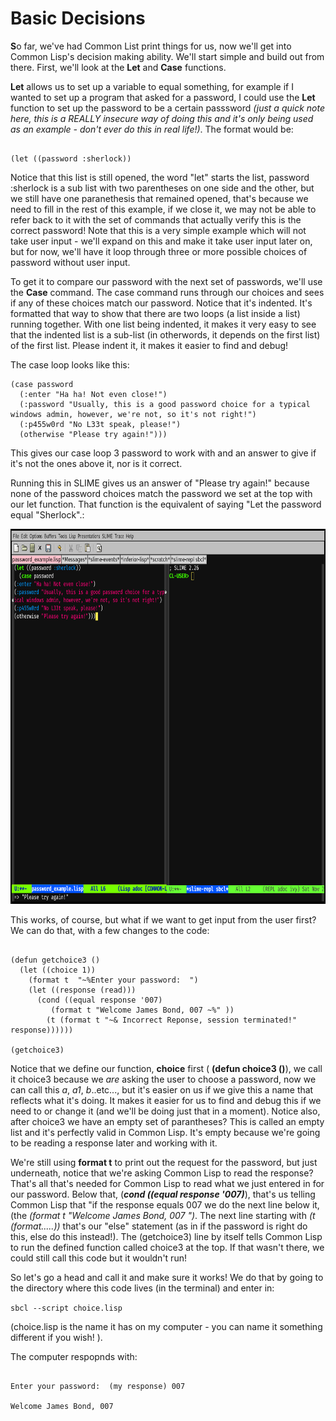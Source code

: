 # Basic Decisions

**S**o far, we've had Common List print things for us, now we'll get into Common Lisp's decision making ability. We'll start simple and build
out from there.  First, we'll look at the **Let** and **Case** functions.

**Let** allows us to set up a variable to equal something, for example if I wanted to set up a program that asked for a password, I could use the **Let** function
to set up the password to be a certain passsword *(just a quick note here, this is a REALLY insecure way of doing this and it's only being used as an
example - don't ever do this in real life!)*.  The format would be:

```

(let ((password :sherlock))

```

Notice that this list is still opened, the word "let" starts the list, password :sherlock is a sub list with two parentheses on one side and the other, but
we still have one paranethesis that remained opened, that's because we need to fill in the rest of this example, if we close it, we may not be able 
to refer back to it with the set of commands that actually verify this is the correct password! Note that this is a very simple example which will not
take user input - we'll expand on this and make it take user input later on, but for now, we'll have it loop through three or more 
possible choices of password without user input.  

To get it to compare our password with the next set of passwords, we'll use the **Case** command. The case command runs through our choices and
sees if any of these choices match our password. Notice that it's indented. It's formatted that way to show that there are two loops (a list inside a list) 
running together.  With one list being indented, it makes it very easy to see that the indented list is a sub-list (in otherwords, it depends on the first list) 
of the first list. Please indent it, it makes it easier to find and debug!  

The case loop looks like this:

```
(case password
  (:enter "Ha ha! Not even close!")
  (:password "Usually, this is a good password choice for a typical windows admin, however, we're not, so it's not right!")
  (:p455w0rd "No L33t speak, please!")
  (otherwise "Please try again!")))

```

This gives our case loop 3 password to work with and an answer to give if it's not the ones above it, nor is it correct.

Running this in SLIME gives us an answer of "Please try again!" because none of the password choices match the password we set at the top with our let function. 
That function is the equivalent of saying "Let the password equal "Sherlock".:


<a href="rel"><img src="https://github.com/Vorlonhomeworld/BBCL/blob/main/images/Repl_password.png" height="600" width="950"></a>

This works, of course, but what if we want to get input from the user first? We can do that, with a few changes to the code:

```

(defun getchoice3 ()
  (let ((choice 1))
    (format t  "~%Enter your password:  ")
    (let ((response (read)))
      (cond ((equal response '007)
	     (format t "Welcome James Bond, 007 ~%" ))
	    (t (format t "~& Incorrect Reponse, session terminated!" response))))))

(getchoice3)

```

Notice that we define our function, **choice** first  ( **(defun choice3 ()**), we call it choice3 because we *are* asking the user to choose a password, now 
we can call this  *a*, *a1*, *b*..etc..., but it's easier on us if we give this a name that reflects what it's doing. It makes it easier for us to find and debug
this if we need to or change it (and we'll be doing just that in a moment). Notice also, after choice3 we have an empty set of parantheses? This is called an empty list
and it's perfectly valid in Common Lisp. It's empty because we're going to be reading a response later and working with it. 

We're still using **format t** to print out the request for the password, but just underneath, notice that we're asking Common Lisp to read the response? That's all that's
needed for Common Lisp to read what we just entered in for our password. Below that, (***cond ((equal response '007)***), that's us telling Common Lisp that "if the response
equals 007 we do the next line below it, (the *(format t "Welcome James Bond, 007 ")*.  The next line starting with *(t (format.....))* that's our "else" statement (as in 
if the password is right do this, else do this instead!).  The (getchoice3) line by itself tells Common Lisp to run the defined function called choice3 at the top. If that
wasn't there, we could still call this code but it wouldn't run!

So let's go a head and call it and make sure it works!   We do that by going to the directory where this code lives (in the terminal) and enter in:

``` sbcl --script choice.lisp ```

(choice.lisp is the name it has on my computer - you can name it something different if you wish! ).   

The computer respopnds with:

``` 

Enter your password:  (my response) 007

Welcome James Bond, 007

```





